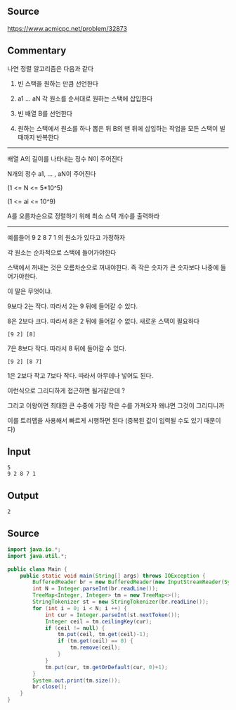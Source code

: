 ## Source

https://www.acmicpc.net/problem/32873  
  
## Commentary

나연 정렬 알고리즘은 다음과 같다  
  
1. 빈 스택을 원하는 만큼 선언한다  
  
2. a1 ... aN 각 원소를 순서대로 원하는 스택에 삽입한다  
  
3. 빈 배열 B를 선언한다  
  
4. 원하는 스택에서 원소를 하나 뽑은 뒤 B의 맨 뒤에 삽입하는 작업을 모든 스택이 빌때까지 반복한다  
  
---  
  
배열 A의 길이를 나타내는 정수 N이 주어진다  
  
N개의 정수 a1, ... , aN이 주어진다  
  
(1 <= N <= 5*10^5)  
  
(1 <= ai <= 10^9)  
  
A를 오름차순으로 정렬하기 위해 최소 스택 개수를 출력하라  
  
---  
  
예를들어 9 2 8 7 1 의 원소가 있다고 가정하자  
  
각 원소는 순차적으로 스택에 들어가야한다  
  
스택에서 꺼내는 것은 오름차순으로 꺼내야한다. 즉 작은 숫자가 큰 숫자보다 나중에 들어가야한다.  
  
이 말은 무엇이냐.  
  
9보다 2는 작다. 따라서 2는 9 뒤에 들어갈 수 있다.  
  
8은 2보다 크다. 따라서 8은 2 뒤에 들어갈 수 없다. 새로운 스택이 필요하다  
  
`[9 2] [8]`
  
7은 8보다 작다. 따라서 8 뒤에 들어갈 수 있다.  
  
`[9 2] [8 7]`  
  
1은 2보다 작고 7보다 작다. 따라서 아무데나 넣어도 된다.  
  
이런식으로 그리디하게 접근하면 될거같은데 ?  

그리고 이왕이면 최대한 큰 수중에 가장 작은 수를 가져오자 왜냐면 그것이 그리디니까  
  
이를 트리맵을 사용해서 빠르게 시행하면 된다  (중복된 값이 입력될 수도 있기 때문이다)
  
## Input

```
5  
9 2 8 7 1  
```

## Output

```
2
```

## Source 

```java
import java.io.*;  
import java.util.*;  
  
public class Main {  
    public static void main(String[] args) throws IOException {  
        BufferedReader br = new BufferedReader(new InputStreamReader(System.in));  
        int N = Integer.parseInt(br.readLine());  
        TreeMap<Integer, Integer> tm = new TreeMap<>();  
        StringTokenizer st = new StringTokenizer(br.readLine());  
        for (int i = 0; i < N; i ++) {  
            int cur = Integer.parseInt(st.nextToken());  
            Integer ceil = tm.ceilingKey(cur);  
            if (ceil != null) {  
                tm.put(ceil, tm.get(ceil)-1);  
                if (tm.get(ceil) == 0) {  
                    tm.remove(ceil);  
                }  
            }  
            tm.put(cur, tm.getOrDefault(cur, 0)+1);  
        }  
        System.out.print(tm.size());  
        br.close();  
    }  
}  
```
